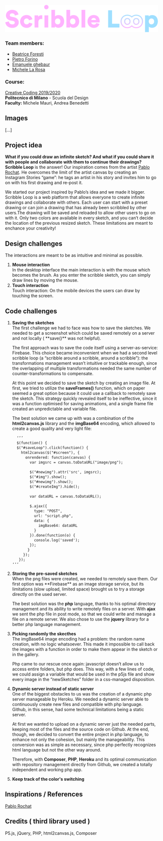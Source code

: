 ![Header](assets/header.png)

### Team members:

-   [Beatrice Foresti](mailto:bea_fiore@live.it)
-   [Pietro Forino](mailto:pietrof@live.com)
-   [Emanuele ghebaur](mailto:emanueleghebaur@gmail.com)
-   [Michele La Rosa](mailto:miki.larosa@hotmail.it)

### Course:

[Creative Coding 2019/2020](https://drawwithcode.github.io/2019/)<br>
**Politecnico di Milano** - Scuola del Design<br>
**Faculty:** Michele Mauri, Andrea Benedetti

## Images

[...]

## Project idea

**What if you could draw an infinite sketch? And what if you could share it with people and collaborate with them to continue their drawings?**
**Scribble Loop** is the answer!
Our inspiration comes from the artist [Pablo Rochat](http://pablorochat.com). He overcomes the limit of the artist canvas by creating an Instagram Stories “game”: he tags an artist in his story and invites him to go on with his first drawing and re-post it.

We started our project inspired by Pablo’s idea and we made it bigger.
Scribble Loop is a web platform that allows everyone to create infinite drawings and collaborate with others. Each user can start with a preset drawing or can join a drawing that has already been scribbled by other users.The drawing will be saved and reloaded to allow other users to go on with it. Only two colors are available in every sketch, and you can’t decide the location of the previous resized sketch. These limitations are meant to enchance your creativity!

## Design challenges

The interactions are meant to be as intuitive and minimal as possible.

<ol>
  <li>
    <b> Mouse interaction </b></br>
    In the desktop interface the main interaction is with the mouse which becomes the brush. As you enter the scribble sketch, you can simply draw lines by moving the mouse.
  </li>
  <li>
    <b> Touch interaction </b></br>
    Touch interaction: On the mobile devices the users can draw by touching the screen.  
  </li>
  </ol>

## Code challenges

<ol>
  <li>
    <b>Saving the sketches</b></br>
  The first challenge we had to face was how to save the sketches. We needed to get a screenshot which could be saved remotely on a server and not locally ( **save()** was not helpful).

  The first approach was to save the code itself using a server-as-service: Firebase. This choice became inconvenient when we had a second level scribble loop (a “scribble around a scribble, around a scribble”): the transformations management wasn’t intuitive or trackable enough, since the overlapping of multiple transformations needed the same number of counter-transformations to compensate.

  At this point we decided to save the sketch by creating an image file. At first, we tried to utilize the **saveFrames()** function, which on paper seemed a great option because it could use a callback to remotely save the sketch. This strategy quickly revealed itself to be ineffective, since it was a function optimised for saving animations, and a single frame file created an unpredictable and variable file.

  The best solution we came up with was a combination of the **html2canvas.js** library and the **imgBase64** encoding, which allowed to create a good quality and very light file:

      ‘’’
      $(function() {
      $("#saveLoop").click(function() {
        html2canvas($("#screen"), {
          onrendered: function(canvas) {
            var imgsrc = canvas.toDataURL("image/png");

            $("#newimg").attr('src', imgsrc);
            $("#img").show();
            $("#newimg").show();
            $("#createImg").hide();

            var dataURL = canvas.toDataURL();

            $.ajax({
              type: "POST",
              url: "script.php",
              data: {
                imgBase64: dataURL
              }
            }).done(function(o) {
              console.log('saved');
            });
           }
         });
       });
    ‘’’

 </li>
   <li>
     <b>Storing the pre-saved sketches</b></br>
  When the png files were created, we needed to remotely save them. Our first option was **Firebase** as an image storage service, but its limitations (slow upload, limited space) brought us to try a storage directly on the used server.

  The best solution was the **php** language, thanks to his optimal directory management and its ability to write remotely files on a server. With **ajax** we sent the php file in post mode, so that we could write and manage a file on a remote server. We also chose to use the **jquery** library for a better php language management.


 </li>
 <li>
  <b>Picking randomly the skecthes</b></br>
  The imgBase64 image encoding had a problem: the random name creation, with no logic whatsoever. This made it impossible to call back the images with a function in order to make them appear in the sketch or in the gallery.

  Php came to our rescue once again: javascript doesn’t allow us to access entire folders, but php does. This way, with a few lines of code, we could assign a variable that would be used in the p5js file and show every image in the “newSketches” folder in a css-managed disposition.

 </li>
 <li>
  <b>Dynamic server instead of static server</b></br>
  One of the biggest obstacles to us was the creation of a dynamic php server manageable by Heroku. We needed a dynamic server able to continuously create new files and compatible with php language. Github, in this sense, had some technical limitations being a static server.

  At first we wanted to upload on a dynamic server just the needed parts, keeping most of the files and the source code on Github. At the end, though, we decided to convert the entire project in php language, to enhance not only the cohesion, but mainly the manageability. This conversion was as simple as necessary, since php perfectly recognizes html language but not the other way around.

  Therefore, with **Composer**, **PHP**, **Heroku** and its optimal communication with repository management directly from Github, we created a totally independent and working php app.

 </li>
 <li>
  <b>Keep track of the color's switching</b></br>
 </li>
</ol>

## Inspirations / References

[Pablo Rochat](http://pablorochat.com)

## Credits ( third library used )

P5.js, jQuery, PHP, html2canvas.js, Composer
